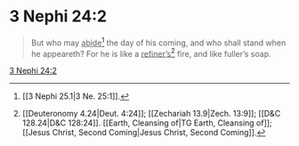 # 3 Nephi 24:2

> But who may <u>abide</u>[^a] the day of his coming, and who shall stand when he appeareth? For he is like a <u>refiner’s</u>[^b] fire, and like fuller’s soap.

[3 Nephi 24:2](https://www.churchofjesuschrist.org/study/scriptures/bofm/3-ne/24?lang=eng&id=p2#p2)


[^a]: [[3 Nephi 25.1|3 Ne. 25:1]].  
[^b]: [[Deuteronomy 4.24|Deut. 4:24]]; [[Zechariah 13.9|Zech. 13:9]]; [[D&C 128.24|D&C 128:24]]. [[Earth, Cleansing of|TG Earth, Cleansing of]]; [[Jesus Christ, Second Coming|Jesus Christ, Second Coming]].  
